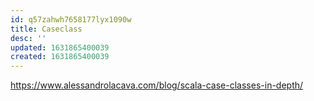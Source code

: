 ```yaml
---
id: q57zahwh7658177lyx1090w
title: Caseclass
desc: ''
updated: 1631865400039
created: 1631865400039
---
```

https://www.alessandrolacava.com/blog/scala-case-classes-in-depth/
